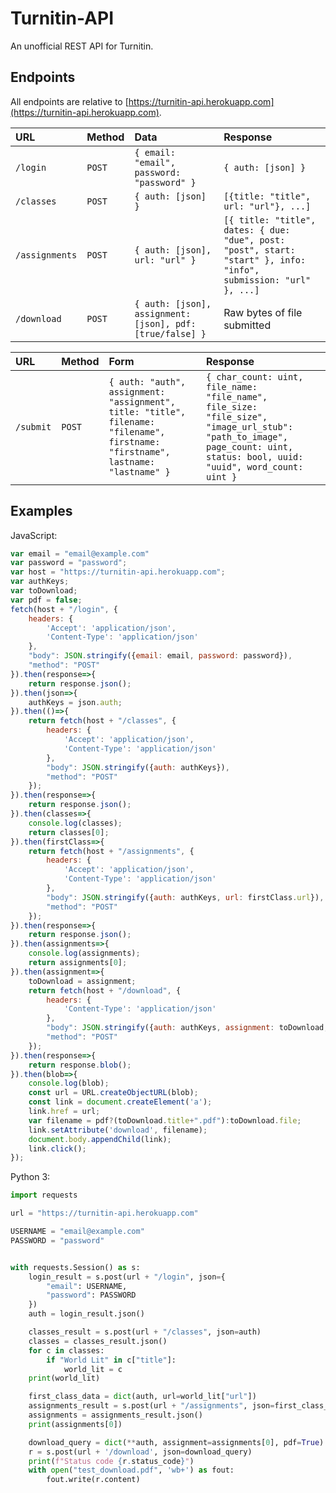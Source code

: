 # Turnitin-API
An unofficial REST API for Turnitin.

## Endpoints

All endpoints are relative to [https://turnitin-api.herokuapp.com](https://turnitin-api.herokuapp.com).

| URL | Method | Data | Response |
|:----|:-------|:-----|:---------|
| `/login` | `POST` | `{ email: "email", password: "password" }` | `{ auth: [json] }` |
| `/classes` | `POST` | `{ auth: [json] } ` | `[{title: "title", url: "url"}, ...]` |
| `/assignments` | `POST` | `{ auth: [json], url: "url" }` | `[{ title: "title", dates: { due: "due", post: "post", start: "start" }, info: "info", submission: "url" }, ...]` |
| `/download` | `POST` | `{ auth: [json], assignment: [json], pdf: [true/false] } ` | Raw bytes of file submitted |

| URL | Method | Form | Response |
|:----|:-------|:-----|:---------|
| `/submit` | `POST` | `{ auth: "auth", assignment: "assignment", title: "title", filename: "filename", firstname: "firstname", lastname: "lastname" }` | `{ char_count: uint, file_name: "file_name", file_size: "file_size", "image_url_stub": "path_to_image", page_count: uint, status: bool, uuid: "uuid", word_count: uint }`

## Examples
JavaScript:
```javascript
var email = "email@example.com"
var password = "password";
var host = "https://turnitin-api.herokuapp.com";
var authKeys;
var toDownload;
var pdf = false;
fetch(host + "/login", {
    headers: {
        'Accept': 'application/json',
        'Content-Type': 'application/json'
    },
    "body": JSON.stringify({email: email, password: password}),
    "method": "POST"
}).then(response=>{
    return response.json();
}).then(json=>{
    authKeys = json.auth;
}).then(()=>{
    return fetch(host + "/classes", {
        headers: {
            'Accept': 'application/json',
            'Content-Type': 'application/json'
        },
        "body": JSON.stringify({auth: authKeys}),
        "method": "POST"
    });
}).then(response=>{
    return response.json();
}).then(classes=>{
    console.log(classes);
    return classes[0];
}).then(firstClass=>{
    return fetch(host + "/assignments", {
        headers: {
            'Accept': 'application/json',
            'Content-Type': 'application/json'
        },
        "body": JSON.stringify({auth: authKeys, url: firstClass.url}),
        "method": "POST"
    });
}).then(response=>{
    return response.json();
}).then(assignments=>{
    console.log(assignments);
    return assignments[0];
}).then(assignment=>{
    toDownload = assignment;
    return fetch(host + "/download", {
        headers: {
            'Content-Type': 'application/json'
        },
        "body": JSON.stringify({auth: authKeys, assignment: toDownload, pdf: pdf}),
        "method": "POST"
    });
}).then(response=>{
    return response.blob();
}).then(blob=>{
    console.log(blob);
    const url = URL.createObjectURL(blob);
    const link = document.createElement('a');
    link.href = url;
    var filename = pdf?(toDownload.title+".pdf"):toDownload.file;
    link.setAttribute('download', filename);
    document.body.appendChild(link);
    link.click();
});
```
Python 3:
```python
import requests

url = "https://turnitin-api.herokuapp.com"

USERNAME = "email@example.com"
PASSWORD = "password"


with requests.Session() as s:
    login_result = s.post(url + "/login", json={
        "email": USERNAME,
        "password": PASSWORD
    })
    auth = login_result.json()

    classes_result = s.post(url + "/classes", json=auth)
    classes = classes_result.json()
    for c in classes:
        if "World Lit" in c["title"]:
            world_lit = c
    print(world_lit)

    first_class_data = dict(auth, url=world_lit["url"])
    assignments_result = s.post(url + "/assignments", json=first_class_data)
    assignments = assignments_result.json()
    print(assignments[0])

    download_query = dict(**auth, assignment=assignments[0], pdf=True)
    r = s.post(url + '/download', json=download_query)
    print(f"Status code {r.status_code}")
    with open("test_download.pdf", 'wb+') as fout:
        fout.write(r.content)
```
